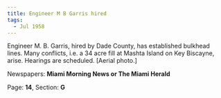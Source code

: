 ```yaml
---  
title: Engineer M B Garris hired  
tags:  
  - Jul 1958  
---  
```

  
Engineer M. B. Garris, hired by Dade County, has established bulkhead lines. Many conflicts, i.e. a 34 acre fill at Mashta Island on Key Biscayne, arise. Hearings are scheduled. [Aerial photo.]  
  
Newspapers: **Miami Morning News or The Miami Herald**  
  
Page: **14**, Section: **G** 
